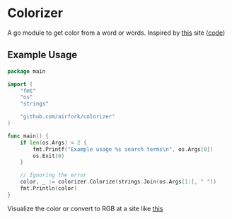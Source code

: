 # Colorizer

A go module to get color from a word or words. Inspired by [this](https://alexbeals.com/projects/colorize/) 
site ([code](https://github.com/dado3212/colorize))

## Example Usage

```go
package main

import (
	"fmt"
	"os"
	"strings"

	"github.com/airfork/colorizer"
)

func main() {
	if len(os.Args) < 2 {
		fmt.Printf("Example usage %s search terms\n", os.Args[0])
		os.Exit(0)
	}

	// Ignoring the error
	color, _ := colorizer.Colorize(strings.Join(os.Args[1:], " "))
	fmt.Println(color)
}
```

Visualize the color or convert to RGB at a site like [this](https://www.webfx.com/web-design/hex-to-rgb/)